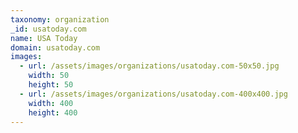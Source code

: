 ```yaml
---
taxonomy: organization
_id: usatoday.com
name: USA Today
domain: usatoday.com
images:
  - url: /assets/images/organizations/usatoday.com-50x50.jpg
    width: 50
    height: 50
  - url: /assets/images/organizations/usatoday.com-400x400.jpg
    width: 400
    height: 400
---
```


